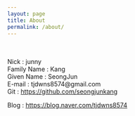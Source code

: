```yaml
---
layout: page
title: About
permalink: /about/
---
```


<br>
<br>
<div>Nick 	: junny</div>
<div>Family Name 	: Kang</div>
<div>Given Name 	: SeongJun</div>
<div>E-mail 	: tjdwns8574@gmail.com</div>
<div>Git      	: <a href="https://github.com/seongjunkang">https://github.com/seongjunkang</a></div>

Blog 	: <a href="https://blog.naver.com/tjdwns8574">https://blog.naver.com/tjdwns8574</a>

